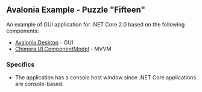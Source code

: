 ## Avalonia Example - Puzzle "Fifteen"

An example of GUI application for .NET Core 2.0 based on the following components:

- [Avalonia.Desktop](https://github.com/AvaloniaUI/Avalonia) - GUI
- [Chimera.UI.ComponentModel](https://github.com/alexanderkozlenko/chimera-ui-cm) - MVVM

### Specifics

- The application has a console host window since .NET Core applications are console-based.